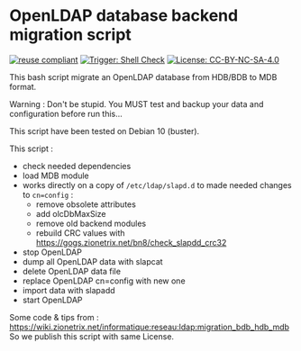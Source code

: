 # OpenLDAP database backend migration script

[![reuse compliant](https://reuse.software/badge/reuse-compliant.svg)](https://reuse.software/) 
[![Trigger: Shell Check](https://github.com/DSI-Universite-Rennes2/certificate-tools/actions/workflows/main.yml/badge.svg?event=push)](https://github.com/DSI-Universite-Rennes2/certificate-tools/actions/workflows/main.yml)
[![License: CC-BY-NC-SA-4.0](https://img.shields.io/badge/License-CC%20BY--NC--SA%204.0-blue.svg)](https://creativecommons.org/licenses/by-nc-sa/4.0/)

This bash script migrate an OpenLDAP database from HDB/BDB to MDB format.

Warning : Don't be stupid. You MUST test and backup your data and configuration before run this...

This script have been tested on Debian 10 (buster).

This script :

- check needed dependencies
- load MDB module
- works directly on a copy of `/etc/ldap/slapd.d` to made needed changes to `cn=config` :
  - remove obsolete attributes
  - add olcDbMaxSize
  - remove old backend modules
  - rebuild CRC values with https://gogs.zionetrix.net/bn8/check_slapdd_crc32
- stop OpenLDAP
- dump all OpenLDAP data with slapcat
- delete OpenLDAP data file
- replace OpenLDAP cn=config with new one
- import data with slapadd
- start OpenLDAP

Some code & tips from : https://wiki.zionetrix.net/informatique:reseau:ldap:migration_bdb_hdb_mdb
So we publish this script with same License.

